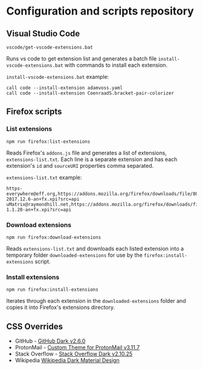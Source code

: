 # Configuration and scripts repository

## Visual Studio Code

`vscode/get-vscode-extensions.bat`

Runs vs code to get extension list and generates a batch file `install-vscode-extensions.bat` with commands to install each extension.

`install-vscode-extensions.bat` example:
```
call code --install-extension adamvoss.yaml 
call code --install-extension CoenraadS.bracket-pair-colorizer 
```

## Firefox scripts

### List extensions

`npm run firefox:list-extensions`

Reads Firefox's `addons.js` file and generates a list of extensions, `extensions-list.txt`. Each line is a separate extension and has each extension's `id` and `sourceURI` properties comma separated.

`extensions-list.txt` example:
```
https-everywhere@eff.org,https://addons.mozilla.org/firefox/downloads/file/803415/https_everywhere-2017.12.6-an+fx.xpi?src=api
uMatrix@raymondhill.net,https://addons.mozilla.org/firefox/downloads/file/811014/umatrix-1.1.20-an+fx.xpi?src=api
```

### Download extensions

`npm run firefox:download-extensions`

Reads `extensions-list.txt` and downloads each listed extension into a temporary folder `downloaded-extensions` for use by the `firefox:install-extensions` script.

### Install extensions

`npm run firefox:install-extensions`

Iterates through each extension in the `downloaded-extensions` folder and copies it into Firefox's extensions directory.

## CSS Overrides

- GitHub - [GitHub Dark v2.6.0](https://github.com/cquanu/github-dark/)
- ProtonMail - [Custom Theme for ProtonMail v3.11.7](https://github.com/amdelamar/pm-theme)
- Stack Overflow - [Stack Overflow Dark v2.10.25](https://github.com/StylishThemes/StackOverflow-Dark)
- Wikipedia [Wikipedia Dark Material Design](https://github.com/n0x-styles/wikipedia-dark)